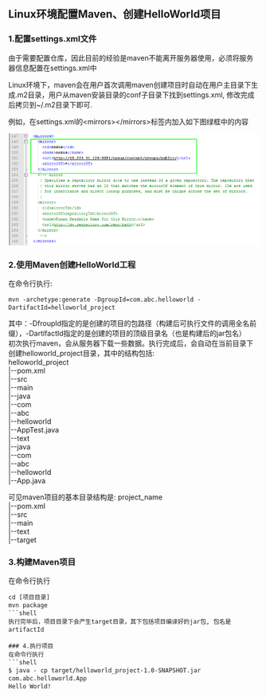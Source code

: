 ## Linux环境配置Maven、创建HelloWorld项目

### 1.配置settings.xml文件

由于需要配置仓库，因此目前的经验是maven不能离开服务器使用，必须将服务器信息配置在settings.xml中

Linux环境下，maven会在用户首次调用maven创建项目时自动在用户主目录下生成.m2目录，用户从maven安装目录的conf子目录下找到settings.xml, 修改完成后拷贝到~/.m2目录下即可.

例如，在settings.xml的&lt;mirrors&gt;&lt;/mirrors&gt;标签内加入如下图绿框中的内容

![](/assets/java002_001.png)

### 2.使用Maven创建HelloWorld工程

在命令行执行:

```shell
mvn -archetype:generate -DgroupId=com.abc.helloworld -DartifactId=helloworld_project
```

其中：-DfroupId指定的是创建的项目的包路径（构建后可执行文件的调用全名前缀），-DartifactId指定的是创建的项目的顶级目录名（也是构建后的jar包名）  
初次执行maven，会从服务器下载一些数据。执行完成后，会自动在当前目录下创建helloworld\_project目录，其中的结构包括:  
helloworld\_project  
    \|--pom.xml  
    \|--src  
        \|--main  
            \|--java  
                \|--com   
                    \|--abc  
                        \|--helloworld  
                            \|--AppTest.java  
        \|--text  
            \|--java  
                \|--com   
                    \|--abc  
                        \|--helloworld  
                            \|--App.java

可见maven项目的基本目录结构是: 
project_name  
    \|--pom.xml  
    \|--src  
        \|--main   
        \|--text  
    \|--target

### 3.构建Maven项目
在命令行执行
```shell
cd [项目目录]
mvn package
```shell
执行完毕后，项目目录下会产生target目录，其下包括项目编译好的jar包, 包名是artifactId

### 4.执行项目
在命令行执行
```shell
$ java - cp target/helloworld_project-1.0-SNAPSHOT.jar com.abc.helloworld.App
Hello World!
```

